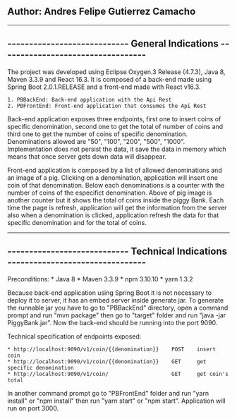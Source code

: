 Author: Andres Felipe Gutierrez Camacho
-----------------------------------------------------------------------------------

-----------------------------------------------------------------------------------
---------------------------- General Indications ----------------------------------
-----------------------------------------------------------------------------------

The project was developed using Eclipse Oxygen.3 Release (4.7.3), Java 8, Maven 3.3.9
and React 16.3. It is composed of a back-end made using Spring Boot 2.0.1.RELEASE 
and a front-end made with React v16.3.

	1. PBBackEnd: Back-end application with the Api Rest
	2. PBFrontEnd: Front-end application that consumes the Api Rest

Back-end application exposes three endpoints, first one to insert coins of specific 
denomination, second one to get the total of number of coins and third one to get the 
number of coins of specific denomination. Denominations allowed are "50", "100", "200", 
"500", "1000". Implementation does not persist the data, it save the data in memory 
which means that once server gets down data will disappear.

Front-end application is composed by a list of allowed denominations and an image of 
a pig. Clicking on a denomination, application will insert one coin of that 
denomination. Below each denominations is a counter with the number of coins of the 
especifict denomination. Above of pig image is another counter but it shows the total 
of coins inside the piggy Bank. Each time the page is refresh, application will get 
the information from the server also when a denomination is clicked, application 
refresh the data for that specific denomination and for the total of coins.

-----------------------------------------------------------------------------------
---------------------------- Technical Indications --------------------------------
-----------------------------------------------------------------------------------	

Preconditions: 
	* Java 8
	* Maven 3.3.9
	* npm 3.10.10
	* yarn 1.3.2
	
Because back-end application using Spring Boot it is not necessary to deploy it to 
server, it has an embed server inside generate jar. To generate the runnable jar you
have to go to "PBBackEnd" directory, open a command prompt and run "mvn package"
then go to "target" folder and run "java -jar PiggyBank.jar". Now the back-end 
should be running into the port 9090.

Technical specification of endpoints exposed:

	* http://localhost:9090/v1/coin/{{denomination}} 	POST	insert coin 
	* http://localhost:9090/v1/coin/{{denomination}} 	GET		get specific denomination
	* http://localhost:9090/v1/coin/ 					GET		get coin's total

In another command prompt go to "PBFrontEnd" folder and run "yarn install" or "npm install" 
then run "yarn start" or "npm start". Application will run on port 3000.